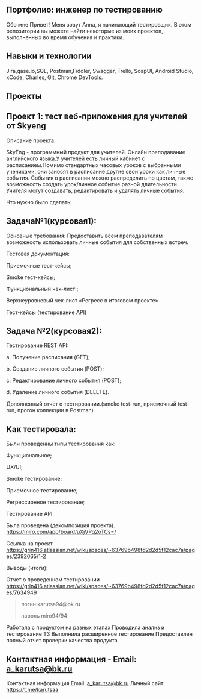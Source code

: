 ## Портфолио: инженер по тестированию
Обо мне
Привет! Меня зовут Анна, я начинающий тестировщик.
В этом репозитории вы можете найти некоторые из моих проектов, выполненных во время обучения и практики.

## Навыки и технологии
Jira,qase.io,SQL, Postman,Fiddler, Swagger, Trello,
SoapUI, Android Studio, xCode, Charles, Git, Chrome DevTools.

## Проекты
## Проект 1: тест веб-приложения для учителей от Skyeng
Описание проекта:

SkyEng - программный продукт для учителей. Онлайн преподавание английского языка.У учителей есть личный кабинет с расписанием.Помимо стандартных часовых уроков с выбранными учениками, они заносят в расписание другие свои уроки как личные события. События в расписании можно распределить по цветам, также возможность создать урок/личное событие разной длительности. Учителя могут создавать, редактировать и удалять личные события.

Что нужно было сделать:

## Задача№1(курсовая1):

Основные требования: Предоставить всем преподавателям возможность использовать личные события для собственных встреч.

Тестовая документация:

Приемочные тест-кейсы;

Smoke тест-кейсы;

Функциональный чек-лист ;

Верхнеуровневый чек-лист «Регресс в итоговом проекте»

Тест-кейсы (тестирование API)


## Задача №2(курсовая2):
Тестирование REST API:


a. Получение расписания (GET);

b. Создание личного события (POST);

c. Редактирование личного события (POST);

d. Удаление личного события (DELETE).


Дополненный отчет о тестировании.(smoke test-run, приемочный test-run, прогон коллекции в Postman)

## Как тестировала:

Были проведенны типы тестирования как:

Функциональное;

UX/UI;

Smoke тестирование;

Приемочное тестирование;

Регрессионное тестирование;

Тестирование API.

Была проведена (декомпозиция проекта).
https://miro.com/app/board/uXjVPq2oTCs=/



Ссылка на проект https://grin416.atlassian.net/wiki/spaces/~63769b498fd2d2d5f12cac7a/pages/2392065/1-2

Выводы (итоги):

Отчет о проведенном тестировании https://grin416.atlassian.net/wiki/spaces/~63769b498fd2d2d5f12cac7a/pages/7634949

 > <p> логин:karutsa94@bk.ru </p>
> <p> пароль miro94/94 </p>

Работала с продуктом на разных этапах
Проводила анализ и тестирование ТЗ
Выполнила расширенное тестирование
Предоставлен полный отчет проверки качества продукта

## Контактная информация - Email: a_karutsa@bk.ru
Контактная информация
Email: a_karutsa@bk.ru
Личный сайт: https://t.me/karutsaa
